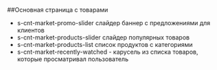 ##Основная страница с товарами

- s-cnt-market-promo-slider слайдер баннер с предложениями для клиентов
- s-cnt-market-products-slider  слайдер популярных товаров
- s-cnt-market-products-list список продуктов с категориями
- s-cnt-market-recently-watched - карусель из списка товаров, которые просматривал пользователь
